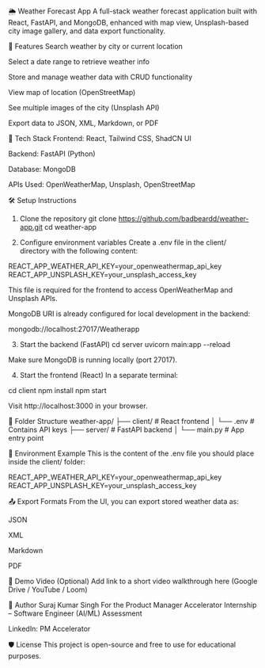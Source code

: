 🌦️ Weather Forecast App
A full-stack weather forecast application built with React, FastAPI, and MongoDB, enhanced with map view, Unsplash-based city image gallery, and data export functionality.

🚀 Features
Search weather by city or current location

Select a date range to retrieve weather info

Store and manage weather data with CRUD functionality

View map of location (OpenStreetMap)

See multiple images of the city (Unsplash API)

Export data to JSON, XML, Markdown, or PDF

🧠 Tech Stack
Frontend: React, Tailwind CSS, ShadCN UI

Backend: FastAPI (Python)

Database: MongoDB

APIs Used: OpenWeatherMap, Unsplash, OpenStreetMap

🛠️ Setup Instructions
1. Clone the repository
git clone https://github.com/badbeardd/weather-app.git
cd weather-app

2. Configure environment variables
Create a .env file in the client/ directory with the following content:

REACT_APP_WEATHER_API_KEY=your_openweathermap_api_key
REACT_APP_UNSPLASH_KEY=your_unsplash_access_key

This file is required for the frontend to access OpenWeatherMap and Unsplash APIs.

MongoDB URI is already configured for local development in the backend:

mongodb://localhost:27017/Weatherapp

3. Start the backend (FastAPI)
cd server
uvicorn main:app --reload

Make sure MongoDB is running locally (port 27017).

4. Start the frontend (React)
In a separate terminal:

cd client
npm install
npm start

Visit http://localhost:3000 in your browser.

📂 Folder Structure
weather-app/
├── client/           # React frontend
│   └── .env          # Contains API keys
├── server/           # FastAPI backend
│   └── main.py       # App entry point

📄 Environment Example
This is the content of the .env file you should place inside the client/ folder:

REACT_APP_WEATHER_API_KEY=your_openweathermap_api_key
REACT_APP_UNSPLASH_KEY=your_unsplash_access_key

📤 Export Formats
From the UI, you can export stored weather data as:

JSON

XML

Markdown

PDF

🎥 Demo Video
(Optional) Add link to a short video walkthrough here (Google Drive / YouTube / Loom)

👤 Author
Suraj Kumar Singh
For the Product Manager Accelerator Internship – Software Engineer (AI/ML) Assessment

LinkedIn: PM Accelerator

🛡️ License
This project is open-source and free to use for educational purposes.